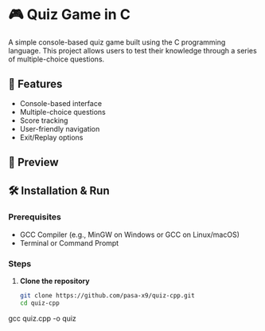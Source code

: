# 🎮 Quiz Game in C

A simple console-based quiz game built using the C programming language. This project allows users to test their knowledge through a series of multiple-choice questions.

## 🧠 Features

- Console-based interface
- Multiple-choice questions
- Score tracking
- User-friendly navigation
- Exit/Replay options

## 📸 Preview


## 🛠️ Installation & Run

### Prerequisites

- GCC Compiler (e.g., MinGW on Windows or GCC on Linux/macOS)
- Terminal or Command Prompt

### Steps

1. **Clone the repository**
   ```bash
   git clone https://github.com/pasa-x9/quiz-cpp.git
   cd quiz-cpp
gcc quiz.cpp -o quiz
